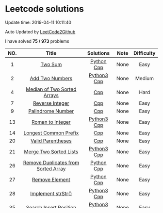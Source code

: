 #  Leetcode solutions
Update time:  2019-04-11 10:11:40 

Auto Updated by [LeetCode2Github](https://github.com/quinwu/LeetCode2Github)

I have solved **75   /   973** problems

|NO.|Title|Solutions|Note|Difficulty|
|:---:|:---:|:---:|:---:|:---:|
|1|[Two Sum](https://leetcode.com/problems/two-sum)|[Python](001.%20Two%20Sum/two-sum.py) [Cpp](001.%20Two%20Sum/two-sum.cpp) |None|Easy|
|2|[Add Two Numbers](https://leetcode.com/problems/add-two-numbers)|[Python3](002.%20Add%20Two%20Numbers/add-two-numbers.py) [Cpp](002.%20Add%20Two%20Numbers/add-two-numbers.cpp) |None|Medium|
|4|[Median of Two Sorted Arrays](https://leetcode.com/problems/median-of-two-sorted-arrays)|[Cpp](004.%20Median%20of%20Two%20Sorted%20Arrays/median-of-two-sorted-arrays.cpp) |None|Hard|
|7|[Reverse Integer](https://leetcode.com/problems/reverse-integer)|[Cpp](007.%20Reverse%20Integer/reverse-integer.cpp) |None|Easy|
|9|[Palindrome Number](https://leetcode.com/problems/palindrome-number)|[Cpp](009.%20Palindrome%20Number/palindrome-number.cpp) |None|Easy|
|13|[Roman to Integer](https://leetcode.com/problems/roman-to-integer)|[Python3](013.%20Roman%20to%20Integer/roman-to-integer.py) [Cpp](013.%20Roman%20to%20Integer/roman-to-integer.cpp) |None|Easy|
|14|[Longest Common Prefix](https://leetcode.com/problems/longest-common-prefix)|[Cpp](014.%20Longest%20Common%20Prefix/longest-common-prefix.cpp) |None|Easy|
|20|[Valid Parentheses](https://leetcode.com/problems/valid-parentheses)|[Cpp](020.%20Valid%20Parentheses/valid-parentheses.cpp) |None|Easy|
|21|[Merge Two Sorted Lists](https://leetcode.com/problems/merge-two-sorted-lists)|[Python3](021.%20Merge%20Two%20Sorted%20Lists/merge-two-sorted-lists.py) [Cpp](021.%20Merge%20Two%20Sorted%20Lists/merge-two-sorted-lists.cpp) |None|Easy|
|26|[Remove Duplicates from Sorted Array](https://leetcode.com/problems/remove-duplicates-from-sorted-array)|[Python](026.%20Remove%20Duplicates%20from%20Sorted%20Array/remove-duplicates-from-sorted-array.py) [Cpp](026.%20Remove%20Duplicates%20from%20Sorted%20Array/remove-duplicates-from-sorted-array.cpp) |None|Easy|
|27|[Remove Element](https://leetcode.com/problems/remove-element)|[Python](027.%20Remove%20Element/remove-element.py) [Cpp](027.%20Remove%20Element/remove-element.cpp) |None|Easy|
|28|[Implement strStr()](https://leetcode.com/problems/implement-strstr)|[Python3](028.%20Implement%20strStr()/implement-strstr.py) [Cpp](028.%20Implement%20strStr()/implement-strstr.cpp) |None|Easy|
|35|[Search Insert Position](https://leetcode.com/problems/search-insert-position)|[Python3](035.%20Search%20Insert%20Position/search-insert-position.py) [Cpp](035.%20Search%20Insert%20Position/search-insert-position.cpp) |None|Easy|
|53|[Maximum Subarray](https://leetcode.com/problems/maximum-subarray)|[Cpp](053.%20Maximum%20Subarray/maximum-subarray.cpp) |None|Easy|
|58|[Length of Last Word](https://leetcode.com/problems/length-of-last-word)|[Cpp](058.%20Length%20of%20Last%20Word/length-of-last-word.cpp) |None|Easy|
|67|[Add Binary](https://leetcode.com/problems/add-binary)|[Cpp](067.%20Add%20Binary/add-binary.cpp) |None|Easy|
|69|[Sqrt(x)](https://leetcode.com/problems/sqrtx)|[Cpp](069.%20Sqrt(x)/sqrtx.cpp) |None|Easy|
|70|[Climbing Stairs](https://leetcode.com/problems/climbing-stairs)|[Cpp](070.%20Climbing%20Stairs/climbing-stairs.cpp) |None|Easy|
|83|[Remove Duplicates from Sorted List](https://leetcode.com/problems/remove-duplicates-from-sorted-list)|[Python3](083.%20Remove%20Duplicates%20from%20Sorted%20List/remove-duplicates-from-sorted-list.py) [Cpp](083.%20Remove%20Duplicates%20from%20Sorted%20List/remove-duplicates-from-sorted-list.cpp) |None|Easy|
|88|[Merge Sorted Array](https://leetcode.com/problems/merge-sorted-array)|[Cpp](088.%20Merge%20Sorted%20Array/merge-sorted-array.cpp) |None|Easy|
|100|[Same Tree](https://leetcode.com/problems/same-tree)|[Cpp](100.%20Same%20Tree/same-tree.cpp) |None|Easy|
|101|[Symmetric Tree](https://leetcode.com/problems/symmetric-tree)|[Cpp](101.%20Symmetric%20Tree/symmetric-tree.cpp) |None|Easy|
|104|[Maximum Depth of Binary Tree](https://leetcode.com/problems/maximum-depth-of-binary-tree)|[Cpp](104.%20Maximum%20Depth%20of%20Binary%20Tree/maximum-depth-of-binary-tree.cpp) |None|Easy|
|110|[Balanced Binary Tree](https://leetcode.com/problems/balanced-binary-tree)|[Cpp](110.%20Balanced%20Binary%20Tree/balanced-binary-tree.cpp) |None|Easy|
|111|[Minimum Depth of Binary Tree](https://leetcode.com/problems/minimum-depth-of-binary-tree)|[Cpp](111.%20Minimum%20Depth%20of%20Binary%20Tree/minimum-depth-of-binary-tree.cpp) |None|Easy|
|112|[Path Sum](https://leetcode.com/problems/path-sum)|[Cpp](112.%20Path%20Sum/path-sum.cpp) |None|Easy|
|113|[Path Sum II](https://leetcode.com/problems/path-sum-ii)|[Cpp](113.%20Path%20Sum%20II/path-sum-ii.cpp) |None|Medium|
|118|[Pascal's Triangle](https://leetcode.com/problems/pascals-triangle)|[Cpp](118.%20Pascal's%20Triangle/pascals-triangle.cpp) |None|Easy|
|121|[Best Time to Buy and Sell Stock](https://leetcode.com/problems/best-time-to-buy-and-sell-stock)|[Cpp](121.%20Best%20Time%20to%20Buy%20and%20Sell%20Stock/best-time-to-buy-and-sell-stock.cpp) |None|Easy|
|122|[Best Time to Buy and Sell Stock II](https://leetcode.com/problems/best-time-to-buy-and-sell-stock-ii)|[Cpp](122.%20Best%20Time%20to%20Buy%20and%20Sell%20Stock%20II/best-time-to-buy-and-sell-stock-ii.cpp) |None|Easy|
|125|[Valid Palindrome](https://leetcode.com/problems/valid-palindrome)|[Cpp](125.%20Valid%20Palindrome/valid-palindrome.cpp) |None|Easy|
|136|[Single Number](https://leetcode.com/problems/single-number)|[Cpp](136.%20Single%20Number/single-number.cpp) |None|Easy|
|137|[Single Number II](https://leetcode.com/problems/single-number-ii)|[Cpp](137.%20Single%20Number%20II/single-number-ii.cpp) |None|Medium|
|141|[Linked List Cycle](https://leetcode.com/problems/linked-list-cycle)|[Cpp](141.%20Linked%20List%20Cycle/linked-list-cycle.cpp) |None|Easy|
|160|[Intersection of Two Linked Lists](https://leetcode.com/problems/intersection-of-two-linked-lists)|[Cpp](160.%20Intersection%20of%20Two%20Linked%20Lists/intersection-of-two-linked-lists.cpp) |None|Easy|
|167|[Two Sum II - Input array is sorted](https://leetcode.com/problems/two-sum-ii-input-array-is-sorted)|[Cpp](167.%20Two%20Sum%20II%20-%20Input%20array%20is%20sorted/two-sum-ii-input-array-is-sorted.cpp) |None|Easy|
|168|[Excel Sheet Column Title](https://leetcode.com/problems/excel-sheet-column-title)|[Cpp](168.%20Excel%20Sheet%20Column%20Title/excel-sheet-column-title.cpp) |None|Easy|
|169|[Majority Element](https://leetcode.com/problems/majority-element)|[Cpp](169.%20Majority%20Element/majority-element.cpp) |None|Easy|
|171|[Excel Sheet Column Number](https://leetcode.com/problems/excel-sheet-column-number)|[Cpp](171.%20Excel%20Sheet%20Column%20Number/excel-sheet-column-number.cpp) |None|Easy|
|172|[Factorial Trailing Zeroes](https://leetcode.com/problems/factorial-trailing-zeroes)|[Cpp](172.%20Factorial%20Trailing%20Zeroes/factorial-trailing-zeroes.cpp) |None|Easy|
|189|[Rotate Array](https://leetcode.com/problems/rotate-array)|[Cpp](189.%20Rotate%20Array/rotate-array.cpp) |None|Easy|
|190|[Reverse Bits](https://leetcode.com/problems/reverse-bits)|[Cpp](190.%20Reverse%20Bits/reverse-bits.cpp) |None|Easy|
|191|[Number of 1 Bits](https://leetcode.com/problems/number-of-1-bits)|[Cpp](191.%20Number%20of%201%20Bits/number-of-1-bits.cpp) |None|Easy|
|202|[Happy Number](https://leetcode.com/problems/happy-number)|[Cpp](202.%20Happy%20Number/happy-number.cpp) |None|Easy|
|203|[Remove Linked List Elements](https://leetcode.com/problems/remove-linked-list-elements)|[Cpp](203.%20Remove%20Linked%20List%20Elements/remove-linked-list-elements.cpp) |None|Easy|
|206|[Reverse Linked List](https://leetcode.com/problems/reverse-linked-list)|[Cpp](206.%20Reverse%20Linked%20List/reverse-linked-list.cpp) |None|Easy|
|217|[Contains Duplicate](https://leetcode.com/problems/contains-duplicate)|[Python3](217.%20Contains%20Duplicate/contains-duplicate.py) [Cpp](217.%20Contains%20Duplicate/contains-duplicate.cpp) |None|Easy|
|231|[Power of Two](https://leetcode.com/problems/power-of-two)|[Cpp](231.%20Power%20of%20Two/power-of-two.cpp) |None|Easy|
|234|[Palindrome Linked List](https://leetcode.com/problems/palindrome-linked-list)|[Cpp](234.%20Palindrome%20Linked%20List/palindrome-linked-list.cpp) |None|Easy|
|237|[Delete Node in a Linked List](https://leetcode.com/problems/delete-node-in-a-linked-list)|[Cpp](237.%20Delete%20Node%20in%20a%20Linked%20List/delete-node-in-a-linked-list.cpp) |None|Easy|
|258|[Add Digits](https://leetcode.com/problems/add-digits)|[Cpp](258.%20Add%20Digits/add-digits.cpp) |None|Easy|
|287|[Find the Duplicate Number](https://leetcode.com/problems/find-the-duplicate-number)|[Cpp](287.%20Find%20the%20Duplicate%20Number/find-the-duplicate-number.cpp) |None|Medium|
|292|[Nim Game](https://leetcode.com/problems/nim-game)|[Cpp](292.%20Nim%20Game/nim-game.cpp) |None|Easy|
|344|[Reverse String](https://leetcode.com/problems/reverse-string)|[Cpp](344.%20Reverse%20String/reverse-string.cpp) |None|Easy|
|349|[Intersection of Two Arrays](https://leetcode.com/problems/intersection-of-two-arrays)|[Cpp](349.%20Intersection%20of%20Two%20Arrays/intersection-of-two-arrays.cpp) |None|Easy|
|371|[Sum of Two Integers](https://leetcode.com/problems/sum-of-two-integers)|[Cpp](371.%20Sum%20of%20Two%20Integers/sum-of-two-integers.cpp) |None|Easy|
|404|[Sum of Left Leaves](https://leetcode.com/problems/sum-of-left-leaves)|[Cpp](404.%20Sum%20of%20Left%20Leaves/sum-of-left-leaves.cpp) |None|Easy|
|412|[Fizz Buzz](https://leetcode.com/problems/fizz-buzz)|[Cpp](412.%20Fizz%20Buzz/fizz-buzz.cpp) |None|Easy|
|414|[Third Maximum Number](https://leetcode.com/problems/third-maximum-number)|[Cpp](414.%20Third%20Maximum%20Number/third-maximum-number.cpp) |None|Easy|
|415|[Add Strings](https://leetcode.com/problems/add-strings)|[Cpp](415.%20Add%20Strings/add-strings.cpp) |None|Easy|
|434|[Number of Segments in a String](https://leetcode.com/problems/number-of-segments-in-a-string)|[Cpp](434.%20Number%20of%20Segments%20in%20a%20String/number-of-segments-in-a-string.cpp) |None|Easy|
|441|[Arranging Coins](https://leetcode.com/problems/arranging-coins)|[Python3](441.%20Arranging%20Coins/arranging-coins.py) [Cpp](441.%20Arranging%20Coins/arranging-coins.cpp) |None|Easy|
|461|[Hamming Distance](https://leetcode.com/problems/hamming-distance)|[Cpp](461.%20Hamming%20Distance/hamming-distance.cpp) |None|Easy|
|520|[Detect Capital](https://leetcode.com/problems/detect-capital)|[Cpp](520.%20Detect%20Capital/detect-capital.cpp) |None|Easy|
|633|[Sum of Square Numbers](https://leetcode.com/problems/sum-of-square-numbers)|[Cpp](633.%20Sum%20of%20Square%20Numbers/sum-of-square-numbers.cpp) |None|Easy|
|705|[Design HashSet](https://leetcode.com/problems/design-hashset)|[Cpp](705.%20Design%20HashSet/design-hashset.cpp) |None|Easy|
|706|[Design HashMap](https://leetcode.com/problems/design-hashmap)|[Cpp](706.%20Design%20HashMap/design-hashmap.cpp) |None|Easy|
|707|[Design Linked List](https://leetcode.com/problems/design-linked-list)|[Cpp](707.%20Design%20Linked%20List/design-linked-list.cpp) |None|Easy|
|709|[To Lower Case](https://leetcode.com/problems/to-lower-case)|[Cpp](709.%20To%20Lower%20Case/to-lower-case.cpp) |None|Easy|
|771|[Jewels and Stones](https://leetcode.com/problems/jewels-and-stones)|[Cpp](771.%20Jewels%20and%20Stones/jewels-and-stones.cpp) |None|Easy|
|804|[Unique Morse Code Words](https://leetcode.com/problems/unique-morse-code-words)|[Cpp](804.%20Unique%20Morse%20Code%20Words/unique-morse-code-words.cpp) |None|Easy|
|819|[Most Common Word](https://leetcode.com/problems/most-common-word)|[Cpp](819.%20Most%20Common%20Word/most-common-word.cpp) |None|Easy|
|844|[Backspace String Compare](https://leetcode.com/problems/backspace-string-compare)|[Cpp](844.%20Backspace%20String%20Compare/backspace-string-compare.cpp) |None|Easy|
|852|[Peak Index in a Mountain Array](https://leetcode.com/problems/peak-index-in-a-mountain-array)|[Cpp](852.%20Peak%20Index%20in%20a%20Mountain%20Array/peak-index-in-a-mountain-array.cpp) |None|Easy|
|867|[Transpose Matrix](https://leetcode.com/problems/transpose-matrix)|[Cpp](867.%20Transpose%20Matrix/transpose-matrix.cpp) |None|Easy|
